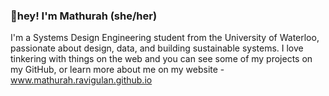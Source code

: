 ### 👋hey! I'm Mathurah (she/her)

I'm a Systems Design Engineering student from the University of Waterloo, passionate about design, data, and building sustainable systems. I love tinkering with things on the web and you can see some of my projects on my GitHub, or learn more about me on my website - www.mathurah.ravigulan.github.io

<!--
**mathurahravigulan/mathurahravigulan** is a ✨ _special_ ✨ repository because its `README.md` (this file) appears on your GitHub profile.

Here are some ideas to get you started:

- 🔭 I’m currently working on ...
- 🌱 I’m currently learning ...
- 👯 I’m looking to collaborate on ...
- 🤔 I’m looking for help with ...
- 💬 Ask me about ...
- 📫 How to reach me: ...
- 😄 Pronouns: ...
- ⚡ Fun fact: ...
-->
